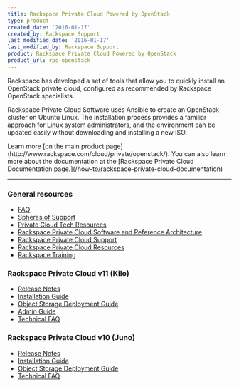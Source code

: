 ```yaml
---
title: Rackspace Private Cloud Powered by OpenStack
type: product
created_date: '2016-01-17'
created_by: Rackspace Support
last_modified_date: '2016-01-17'
last_modified_by: Rackspace Support
product: Rackspace Private Cloud Powered by OpenStack
product_url: rpc-openstack
---
```


<p class="lead" markdown="1">Rackspace has developed a set of tools that allow you to quickly install an OpenStack private cloud, configured as recommended by Rackspace OpenStack specialists.</p>

<p class="lead" markdown="1">Rackspace Private Cloud Software uses Ansible to create an OpenStack cluster on Ubuntu Linux. The installation process provides a familiar approach for Linux system administrators, and the environment can be updated easily without downloading and installing a new ISO.</p>

<p class="lead" markdown="1">Learn more [on the main product page](http://www.rackspace.com/cloud/private/openstack/). You can also learn more about the documentation at the [Rackspace Private Cloud Documentation page.](/how-to/rackspace-private-cloud-documentation)</p>

<hr />

###  General resources

- [FAQ](/how-to/rpc-openstack-faq)
- [Spheres of Support](/how-to/rackspace-private-cloud-spheres-of-support)
- [Private Cloud Tech Resources](/how-to/private-cloud-tech-resources)
- [Rackspace Private Cloud Software and Reference Architecture](http://www.rackspace.com/cloud/private/openstack/software/)
- [Rackspace Private Cloud Support](http://www.rackspace.com/cloud/private/openstack/support/)
- [Rackspace Private Cloud Resources](http://www.rackspace.com/cloud/private/openstack/resources/)
- [Rackspace Training](http://training.rackspace.com/)

###  Rackspace Private Cloud v11 (Kilo)

- [Release Notes](https://developer.rackspace.com/docs/private-cloud/rpc/v11/rpc-releasenotes)
- [Installation Guide](http://docs.openstack.org/developer/openstack-ansible/)
- [Object Storage Deployment Guide](https://developer.rackspace.com/docs/private-cloud/rpc/v11/rpc-swift)
- [Admin Guide](https://developer.rackspace.com/docs/private-cloud/rpc/v11/rpc-admin/)
- [Technical FAQ](https://developer.rackspace.com/docs/private-cloud/rpc/v11/rpc-faq-external/)

###  Rackspace Private Cloud v10 (Juno)

- [Release Notes](https://developer.rackspace.com/docs/private-cloud/rpc/v10/rpc-v10-releasenotes-external/)
- [Installation Guide](http://docs.openstack.org/developer/openstack-ansible/)
- [Object Storage Deployment Guide](https://developer.rackspace.com/docs/private-cloud/rpc/v10/rpc-v10-swift/)
- [Technical FAQ](https://developer.rackspace.com/docs/private-cloud/rpc/v10/rpc-v10-faq-external/)
